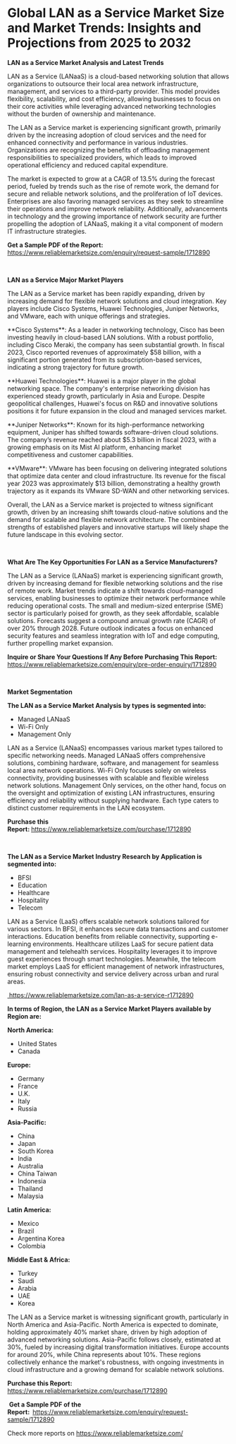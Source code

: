 <p><h1>Global LAN as a Service Market Size and Market Trends: Insights and Projections from 2025 to 2032</h1></p><p><strong>LAN as a Service Market Analysis and Latest Trends</strong></p>
<p><p>LAN as a Service (LANaaS) is a cloud-based networking solution that allows organizations to outsource their local area network infrastructure, management, and services to a third-party provider. This model provides flexibility, scalability, and cost efficiency, allowing businesses to focus on their core activities while leveraging advanced networking technologies without the burden of ownership and maintenance.</p><p>The LAN as a Service market is experiencing significant growth, primarily driven by the increasing adoption of cloud services and the need for enhanced connectivity and performance in various industries. Organizations are recognizing the benefits of offloading management responsibilities to specialized providers, which leads to improved operational efficiency and reduced capital expenditure.</p><p>The market is expected to grow at a CAGR of 13.5% during the forecast period, fueled by trends such as the rise of remote work, the demand for secure and reliable network solutions, and the proliferation of IoT devices. Enterprises are also favoring managed services as they seek to streamline their operations and improve network reliability. Additionally, advancements in technology and the growing importance of network security are further propelling the adoption of LANaaS, making it a vital component of modern IT infrastructure strategies.</p></p>
<p><strong>Get a Sample PDF of the Report:&nbsp;</strong> <a href="https://www.reliablemarketsize.com/enquiry/request-sample/1712890?utm_campaign=3509&utm_medium=2&utm_source=Github&utm_content=ia&utm_term=28032025&utm_id=lan-as-a-service">https://www.reliablemarketsize.com/enquiry/request-sample/1712890</a></p>
<p>&nbsp;</p>
<p><strong>LAN as a Service Major Market Players</strong></p>
<p><p>The LAN as a Service market has been rapidly expanding, driven by increasing demand for flexible network solutions and cloud integration. Key players include Cisco Systems, Huawei Technologies, Juniper Networks, and VMware, each with unique offerings and strategies.</p><p>**Cisco Systems**: As a leader in networking technology, Cisco has been investing heavily in cloud-based LAN solutions. With a robust portfolio, including Cisco Meraki, the company has seen substantial growth. In fiscal 2023, Cisco reported revenues of approximately $58 billion, with a significant portion generated from its subscription-based services, indicating a strong trajectory for future growth.</p><p>**Huawei Technologies**: Huawei is a major player in the global networking space. The company's enterprise networking division has experienced steady growth, particularly in Asia and Europe. Despite geopolitical challenges, Huawei's focus on R&D and innovative solutions positions it for future expansion in the cloud and managed services market.</p><p>**Juniper Networks**: Known for its high-performance networking equipment, Juniper has shifted towards software-driven cloud solutions. The company’s revenue reached about $5.3 billion in fiscal 2023, with a growing emphasis on its Mist AI platform, enhancing market competitiveness and customer capabilities.</p><p>**VMware**: VMware has been focusing on delivering integrated solutions that optimize data center and cloud infrastructure. Its revenue for the fiscal year 2023 was approximately $13 billion, demonstrating a healthy growth trajectory as it expands its VMware SD-WAN and other networking services.</p><p>Overall, the LAN as a Service market is projected to witness significant growth, driven by an increasing shift towards cloud-native solutions and the demand for scalable and flexible network architecture. The combined strengths of established players and innovative startups will likely shape the future landscape in this evolving sector.</p></p>
<p>&nbsp;</p>
<p><strong>What Are The Key Opportunities For LAN as a Service Manufacturers?</strong></p>
<p><p>The LAN as a Service (LANaaS) market is experiencing significant growth, driven by increasing demand for flexible networking solutions and the rise of remote work. Market trends indicate a shift towards cloud-managed services, enabling businesses to optimize their network performance while reducing operational costs. The small and medium-sized enterprise (SME) sector is particularly poised for growth, as they seek affordable, scalable solutions. Forecasts suggest a compound annual growth rate (CAGR) of over 20% through 2028. Future outlook indicates a focus on enhanced security features and seamless integration with IoT and edge computing, further propelling market expansion.</p></p>
<p><strong>Inquire or Share Your Questions If Any Before Purchasing This Report:</strong> <a href="https://www.reliablemarketsize.com/enquiry/pre-order-enquiry/1712890?utm_campaign=3509&utm_medium=2&utm_source=Github&utm_content=ia&utm_term=28032025&utm_id=lan-as-a-service">https://www.reliablemarketsize.com/enquiry/pre-order-enquiry/1712890</a></p>
<p>&nbsp;</p>
<p><strong>Market Segmentation</strong></p>
<p><strong>The LAN as a Service Market Analysis by types is segmented into:</strong></p>
<p><ul><li>Managed LANaaS</li><li>Wi-Fi Only</li><li>Management Only</li></ul></p>
<p><p>LAN as a Service (LANaaS) encompasses various market types tailored to specific networking needs. Managed LANaaS offers comprehensive solutions, combining hardware, software, and management for seamless local area network operations. Wi-Fi Only focuses solely on wireless connectivity, providing businesses with scalable and flexible wireless network solutions. Management Only services, on the other hand, focus on the oversight and optimization of existing LAN infrastructures, ensuring efficiency and reliability without supplying hardware. Each type caters to distinct customer requirements in the LAN ecosystem.</p></p>
<p><strong>Purchase this Report:&nbsp;</strong><a href="https://www.reliablemarketsize.com/purchase/1712890?utm_campaign=3509&utm_medium=2&utm_source=Github&utm_content=ia&utm_term=28032025&utm_id=lan-as-a-service">https://www.reliablemarketsize.com/purchase/1712890</a></p>
<p>&nbsp;</p>
<p><strong>The LAN as a Service Market Industry Research by Application is segmented into:</strong></p>
<p><ul><li>BFSI</li><li>Education</li><li>Healthcare</li><li>Hospitality</li><li>Telecom</li></ul></p>
<p><p>LAN as a Service (LaaS) offers scalable network solutions tailored for various sectors. In BFSI, it enhances secure data transactions and customer interactions. Education benefits from reliable connectivity, supporting e-learning environments. Healthcare utilizes LaaS for secure patient data management and telehealth services. Hospitality leverages it to improve guest experiences through smart technologies. Meanwhile, the telecom market employs LaaS for efficient management of network infrastructures, ensuring robust connectivity and service delivery across urban and rural areas.</p></p>
<p><a href="https://www.reliablemarketsize.com/lan-as-a-service-r1712890?utm_campaign=3509&utm_medium=2&utm_source=Github&utm_content=ia&utm_term=28032025&utm_id=lan-as-a-service">&nbsp;https://www.reliablemarketsize.com/lan-as-a-service-r1712890</a></p>
<p><strong>In terms of Region, the LAN as a Service Market Players available by Region are:</strong></p>
<p>
    <p> <strong> North America: </strong>
        <ul>
            <li>United States</li>
            <li>Canada</li>
        </ul>
        </p> 
    <p> <strong> Europe: </strong>
        <ul>
            <li>Germany</li>
            <li>France</li>
            <li>U.K.</li>
            <li>Italy</li>
            <li>Russia</li>
        </ul>
        </p> 
    <p> <strong> Asia-Pacific: </strong>
        <ul>
            <li>China</li>
            <li>Japan</li>
            <li>South Korea</li>
            <li>India</li>
            <li>Australia</li>
            <li>China Taiwan</li>
            <li>Indonesia</li>
            <li>Thailand</li>
            <li>Malaysia</li>
        </ul>
        </p> 
    <p> <strong> Latin America: </strong>
        <ul>
            <li>Mexico</li>
            <li>Brazil</li>
            <li>Argentina Korea</li>
            <li>Colombia</li>
        </ul>
        </p> 
    <p> <strong> Middle East & Africa: </strong>
        <ul>
            <li>Turkey</li>
            <li>Saudi</li>
            <li>Arabia</li>
            <li>UAE</li>
            <li>Korea</li>
        </ul>
    </p>
    </p>
<p><p>The LAN as a Service market is witnessing significant growth, particularly in North America and Asia-Pacific. North America is expected to dominate, holding approximately 40% market share, driven by high adoption of advanced networking solutions. Asia-Pacific follows closely, estimated at 30%, fueled by increasing digital transformation initiatives. Europe accounts for around 20%, while China represents about 10%. These regions collectively enhance the market's robustness, with ongoing investments in cloud infrastructure and a growing demand for scalable network solutions.</p></p>
<p><strong>Purchase this Report: </strong><a href="https://www.reliablemarketsize.com/purchase/1712890?utm_campaign=3509&utm_medium=2&utm_source=Github&utm_content=ia&utm_term=28032025&utm_id=lan-as-a-service">https://www.reliablemarketsize.com/purchase/1712890</a></p>
<p>&nbsp;<strong>Get a Sample PDF of the Report:&nbsp;&nbsp;</strong><a href="https://www.reliablemarketsize.com/enquiry/request-sample/1712890?utm_campaign=3509&utm_medium=2&utm_source=Github&utm_content=ia&utm_term=28032025&utm_id=lan-as-a-service">https://www.reliablemarketsize.com/enquiry/request-sample/1712890</a></p>
<p><strong></strong></p>
<p>Check more reports on <a href="https://www.reliablemarketsize.com/?utm_campaign=3509&utm_medium=2&utm_source=Github&utm_content=ia&utm_term=28032025&utm_id=lan-as-a-service">https://www.reliablemarketsize.com/</a></p>
